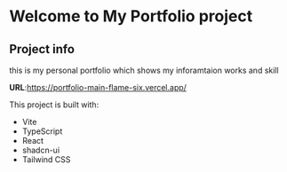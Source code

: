 # Welcome to My Portfolio project

## Project info
this is my personal portfolio which shows my inforamtaion works and skill

**URL**:https://portfolio-main-flame-six.vercel.app/ 


This project is built with:

- Vite
- TypeScript
- React
- shadcn-ui
- Tailwind CSS


